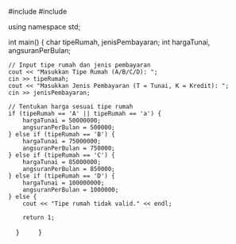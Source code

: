 #include <iostream>
#include <iomanip>

using namespace std;

int main()
{
    char tipeRumah, jenisPembayaran;
    int hargaTunai, angsuranPerBulan;

    // Input tipe rumah dan jenis pembayaran
    cout << "Masukkan Tipe Rumah (A/B/C/D): ";
    cin >> tipeRumah;
    cout << "Masukkan Jenis Pembayaran (T = Tunai, K = Kredit): ";
    cin >> jenisPembayaran;

    // Tentukan harga sesuai tipe rumah
    if (tipeRumah == 'A' || tipeRumah == 'a') {
        hargaTunai = 50000000;
        angsuranPerBulan = 500000;
    } else if (tipeRumah == 'B') {
        hargaTunai = 75000000;
        angsuranPerBulan = 750000;
    } else if (tipeRumah == 'C') {
        hargaTunai = 85000000;
        angsuranPerBulan = 850000;
    } else if (tipeRumah == 'D') {
        hargaTunai = 100000000;
        angsuranPerBulan = 1000000;
    } else {
        cout << "Tipe rumah tidak valid." << endl;
       
        return 1;
     }
        
}
